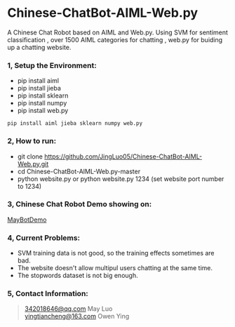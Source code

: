 # Chinese-ChatBot-AIML-Web.py
A Chinese Chat Robot based on AIML and Web.py. Using SVM for sentiment classification , over 1500 AIML categories for chatting , web.py for buiding up a chatting website.

### 1, Setup the Environment:

  * pip install aiml  
  * pip install jieba  
  * pip install sklearn  
  * pip install numpy  
  * pip install web.py  
 
```
pip install aiml jieba sklearn numpy web.py
```
  
### 2, How to run:

  * git clone https://github.com/JingLuo05/Chinese-ChatBot-AIML-Web.py.git  
  * cd Chinese-ChatBot-AIML-Web.py-master  
  * python website.py        or        python website.py 1234 (set website port number to 1234)  

  
  
### 3, Chinese Chat Robot Demo showing on:    

   [MayBotDemo](http://aifjoker.cn:1234)  
   
   
### 4, Current Problems:  

   * SVM training data is not good, so the training effects sometimes are bad.
   * The website doesn't allow multipul users chatting at the same time.
   * The stopwords dataset is not big enough.


### 5, Contact Information:  
> 342018646@qq.com  May Luo  
> yingtiancheng@163.com  Owen Ying  

